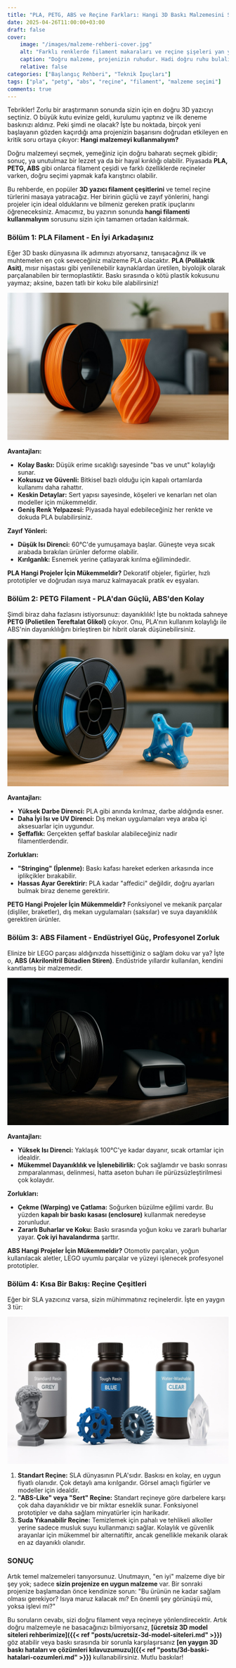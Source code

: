```yaml
---
title: "PLA, PETG, ABS ve Reçine Farkları: Hangi 3D Baskı Malzemesini Seçmelisiniz?"
date: 2025-04-26T11:00:00+03:00
draft: false
cover:
    image: "/images/malzeme-rehberi-cover.jpg"
    alt: "Farklı renklerde filament makaraları ve reçine şişeleri yan yana duruyor"
    caption: "Doğru malzeme, projenizin ruhudur. Hadi doğru ruhu bulalım."
    relative: false
categories: ["Başlangıç Rehberi", "Teknik İpuçları"]
tags: ["pla", "petg", "abs", "reçine", "filament", "malzeme seçimi"]
comments: true
---
```


Tebrikler! Zorlu bir araştırmanın sonunda sizin için en doğru 3D yazıcıyı seçtiniz. O büyük kutu evinize geldi, kurulumu yaptınız ve ilk deneme baskınızı aldınız. Peki şimdi ne olacak? İşte bu noktada, birçok yeni başlayanın gözden kaçırdığı ama projenizin başarısını doğrudan etkileyen en kritik soru ortaya çıkıyor: **Hangi malzemeyi kullanmalıyım?**

Doğru malzemeyi seçmek, yemeğiniz için doğru baharatı seçmek gibidir; sonuç, ya unutulmaz bir lezzet ya da bir hayal kırıklığı olabilir. Piyasada **PLA, PETG, ABS** gibi onlarca filament çeşidi ve farklı özelliklerde reçineler varken, doğru seçimi yapmak kafa karıştırıcı olabilir.

Bu rehberde, en popüler **3D yazıcı filament çeşitlerini** ve temel reçine türlerini masaya yatıracağız. Her birinin güçlü ve zayıf yönlerini, hangi projeler için ideal olduklarını ve bilmeniz gereken pratik ipuçlarını öğreneceksiniz. Amacımız, bu yazının sonunda **hangi filamenti kullanmalıyım** sorusunu sizin için tamamen ortadan kaldırmak.

### Bölüm 1: PLA Filament - En İyi Arkadaşınız

Eğer 3D baskı dünyasına ilk adımınızı atıyorsanız, tanışacağınız ilk ve muhtemelen en çok seveceğiniz malzeme PLA olacaktır. **PLA (Polilaktik Asit)**, mısır nişastası gibi yenilenebilir kaynaklardan üretilen, biyolojik olarak parçalanabilen bir termoplastiktir. Baskı sırasında o kötü plastik kokusunu yaymaz; aksine, bazen tatlı bir koku bile alabilirsiniz!

![Parlak turuncu renkte bir PLA filament makarası ve ondan basılmış geometrik bir vazo](/images/malzeme-pla.jpg)

**Avantajları:**
*   **Kolay Baskı:** Düşük erime sıcaklığı sayesinde "bas ve unut" kolaylığı sunar.
*   **Kokusuz ve Güvenli:** Bitkisel bazlı olduğu için kapalı ortamlarda kullanımı daha rahattır.
*   **Keskin Detaylar:** Sert yapısı sayesinde, köşeleri ve kenarları net olan modeller için mükemmeldir.
*   **Geniş Renk Yelpazesi:** Piyasada hayal edebileceğiniz her renkte ve dokuda PLA bulabilirsiniz.

**Zayıf Yönleri:**
*   **Düşük Isı Direnci:** 60°C'de yumuşamaya başlar. Güneşte veya sıcak arabada bırakılan ürünler deforme olabilir.
*   **Kırılganlık:** Esnemek yerine çatlayarak kırılma eğilimindedir.

**PLA Hangi Projeler İçin Mükemmeldir?**
Dekoratif objeler, figürler, hızlı prototipler ve doğrudan ısıya maruz kalmayacak pratik ev eşyaları.

### Bölüm 2: PETG Filament - PLA'dan Güçlü, ABS'den Kolay

Şimdi biraz daha fazlasını istiyorsunuz: dayanıklılık! İşte bu noktada sahneye **PETG (Polietilen Tereftalat Glikol)** çıkıyor. Onu, PLA'nın kullanım kolaylığı ile ABS'nin dayanıklılığını birleştiren bir hibrit olarak düşünebilirsiniz.

![Yarı şeffaf (transparan) bir PETG filament makarası ve ondan basılmış sağlam bir mekanik parça](/images/malzeme-petg.jpg)

**Avantajları:**
*   **Yüksek Darbe Direnci:** PLA gibi anında kırılmaz, darbe aldığında esner.
*   **Daha İyi Isı ve UV Direnci:** Dış mekan uygulamaları veya araba içi aksesuarlar için uygundur.
*   **Şeffaflık:** Gerçekten şeffaf baskılar alabileceğiniz nadir filamentlerdendir.

**Zorlukları:**
*   **"Stringing" (İplenme):** Baskı kafası hareket ederken arkasında ince iplikçikler bırakabilir.
*   **Hassas Ayar Gerektirir:** PLA kadar "affedici" değildir, doğru ayarları bulmak biraz deneme gerektirir.

**PETG Hangi Projeler İçin Mükemmeldir?**
Fonksiyonel ve mekanik parçalar (dişliler, braketler), dış mekan uygulamaları (saksılar) ve suya dayanıklılık gerektiren ürünler.

### Bölüm 3: ABS Filament - Endüstriyel Güç, Profesyonel Zorluk

Elinize bir LEGO parçası aldığınızda hissettiğiniz o sağlam doku var ya? İşte o, **ABS (Akrilonitril Bütadien Stiren)**. Endüstride yıllardır kullanılan, kendini kanıtlamış bir malzemedir.

![Mat siyah bir ABS filament makarası ve ondan basılmış, yüzeyi asetonla pürüzsüzleştirilmiş bir araba parçası](/images/malzeme-abs.jpg)

**Avantajları:**
*   **Yüksek Isı Direnci:** Yaklaşık 100°C'ye kadar dayanır, sıcak ortamlar için idealdir.
*   **Mükemmel Dayanıklılık ve İşlenebilirlik:** Çok sağlamdır ve baskı sonrası zımparalanması, delinmesi, hatta aseton buharı ile pürüzsüzleştirilmesi çok kolaydır.

**Zorlukları:**
*   **Çekme (Warping) ve Çatlama:** Soğurken büzülme eğilimi vardır. Bu yüzden **kapalı bir baskı kasası (enclosure)** kullanmak neredeyse zorunludur.
*   **Zararlı Buharlar ve Koku:** Baskı sırasında yoğun koku ve zararlı buharlar yayar. **Çok iyi havalandırma** şarttır.

**ABS Hangi Projeler İçin Mükemmeldir?**
Otomotiv parçaları, yoğun kullanılacak aletler, LEGO uyumlu parçalar ve yüzeyi işlenecek profesyonel prototipler.

### Bölüm 4: Kısa Bir Bakış: Reçine Çeşitleri

Eğer bir SLA yazıcınız varsa, sizin mühimmatınız reçinelerdir. İşte en yaygın 3 tür:

![Farklı renklerde üç adet reçine şişesi ve her birinden basılmış detaylı birer obje yan yana duruyor](/images/malzeme-recine.jpg)

1.  **Standart Reçine:** SLA dünyasının PLA'sıdır. Baskısı en kolay, en uygun fiyatlı olanıdır. Çok detaylı ama kırılgandır. Görsel amaçlı figürler ve modeller için idealdir.
2.  **"ABS-Like" veya "Sert" Reçine:** Standart reçineye göre darbelere karşı çok daha dayanıklıdır ve bir miktar esneklik sunar. Fonksiyonel prototipler ve daha sağlam minyatürler için harikadır.
3.  **Suda Yıkanabilir Reçine:** Temizlemek için pahalı ve tehlikeli alkoller yerine sadece musluk suyu kullanmanızı sağlar. Kolaylık ve güvenlik arayanlar için mükemmel bir alternatiftir, ancak genellikle mekanik olarak en az dayanıklı olanıdır.

### SONUÇ

Artık temel malzemeleri tanıyorsunuz. Unutmayın, "en iyi" malzeme diye bir şey yok; sadece **sizin projenize en uygun malzeme** var. Bir sonraki projenize başlamadan önce kendinize sorun: "Bu ürünün ne kadar sağlam olması gerekiyor? Isıya maruz kalacak mı? En önemli şey görünüşü mü, yoksa işlevi mi?"

Bu soruların cevabı, sizi doğru filament veya reçineye yönlendirecektir. Artık doğru malzemeyle ne basacağınızı bilmiyorsanız, **[ücretsiz 3D model siteleri rehberimize]({{< ref "posts/ucretsiz-3d-model-siteleri.md" >}})** göz atabilir veya baskı sırasında bir sorunla karşılaşırsanız **[en yaygın 3D baskı hataları ve çözümleri kılavuzumuzu]({{< ref "posts/3d-baski-hatalari-cozumleri.md" >}})** kullanabilirsiniz. Mutlu baskılar!